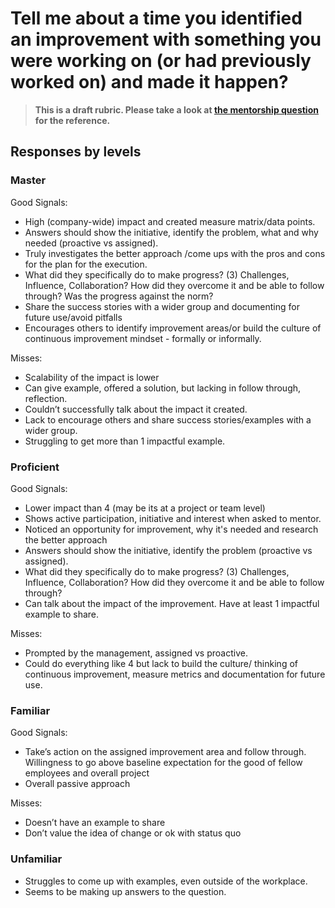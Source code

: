 # Tell me about a time you identified an improvement with something you were working on (or had previously worked on) and made it happen?

> **This is a draft rubric. Please take a look at [the mentorship question](mentorship.md) for the reference.**

## Responses by levels

### Master
Good Signals: 

* High (company-wide) impact and created measure matrix/data points.
* Answers should show the initiative, identify the problem, what and why needed (proactive vs assigned).
* Truly investigates the better approach /come ups with the pros and cons for the plan for the execution.
* What did they specifically do to make progress? (3) Challenges, Influence, Collaboration? How did they overcome it and be able to follow through? Was the progress against the norm?
* Share the success stories with a wider group and documenting for future use/avoid pitfalls
* Encourages others to identify improvement areas/or build the culture of continuous improvement mindset - formally or informally. 

Misses:

* Scalability of the impact is lower
* Can give example, offered a solution, but lacking in follow through, reflection.
* Couldn’t successfully talk about the impact it created.
* Lack to encourage others and share success stories/examples with a wider group. 
* Struggling to get more than 1 impactful example.

### Proficient

Good Signals:

* Lower impact than 4 (may be its at a project or team level)
* Shows active participation, initiative and interest when asked to mentor.
* Noticed an opportunity for improvement, why it's needed and research the better approach
* Answers should show the initiative, identify the problem (proactive vs assigned).
* What did they specifically do to make progress? (3) Challenges, Influence, Collaboration? How did they overcome it and be able to follow through? 
* Can talk about the impact of the improvement.
Have at least 1 impactful example to share.

Misses:

* Prompted by the management, assigned vs proactive.
* Could do everything like 4 but lack to build the culture/ thinking of continuous improvement, measure metrics and documentation for future use.

### Familiar

Good Signals:

* Take’s action on the assigned improvement area and follow through.
Willingness to go above baseline expectation for the good of fellow employees and overall project
* Overall passive approach

Misses:

* Doesn’t have an example to share
* Don’t value the idea of change or ok with status quo

### Unfamiliar 

* Struggles to come up with examples, even outside of the workplace. 
* Seems to be making up answers to the question.



